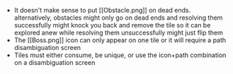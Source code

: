- It doesn't make sense to put [[Obstacle.png]] on dead ends. alternatively, obstacles might only go on dead ends and resolving them successfully might knock you back and remove the tile so it can be explored anew while resolving them unsuccessfully might just flip them
- The [[Boss.png]] icon can only appear on one tile or it will require a path disambiguation screen
- Tiles must either consume, be unique, or use the icon+path combination on a disambiguation screen